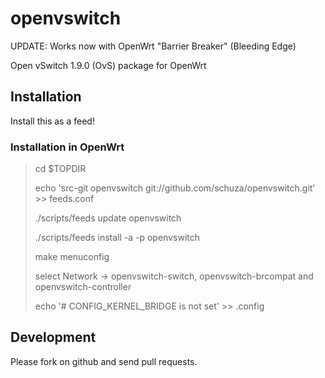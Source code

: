 openvswitch
===========

UPDATE: Works now with OpenWrt "Barrier Breaker" (Bleeding Edge)

Open vSwitch 1.9.0 (OvS) package for OpenWrt

Installation
------------

Install this as a feed!

### Installation in OpenWrt

> cd $TOPDIR
> 
> echo 'src-git openvswitch git://github.com/schuza/openvswitch.git' >> feeds.conf
>
> ./scripts/feeds update openvswitch
>
> ./scripts/feeds install -a -p openvswitch
> 
> make menuconfig
>
> select Network -> openvswitch-switch, openvswitch-brcompat and openvswitch-controller
>
> echo '# CONFIG_KERNEL_BRIDGE is not set' >> .config



Development
-----------

Please fork on github and send pull requests.
